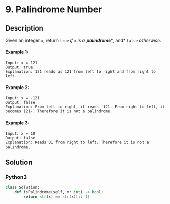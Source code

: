 # 9. Palindrome Number

## Description
Given an integer `x`, return `true` *if* `x` *is a* ***palindrome****, and* `false` *otherwise*.

#### Example 1:
```
Input: x = 121
Output: true
Explanation: 121 reads as 121 from left to right and from right to left.
```

#### Example 2:
```
Input: x = -121
Output: false
Explanation: From left to right, it reads -121. From right to left, it becomes 121-. Therefore it is not a palindrome.
```

#### Example 3:
```
Input: x = 10
Output: false
Explanation: Reads 01 from right to left. Therefore it is not a palindrome.
```


## Solution

### Python3
```python
class Solution:
    def isPalindrome(self, x: int) -> bool:
        return str(x) == str(x)[::-1]
```